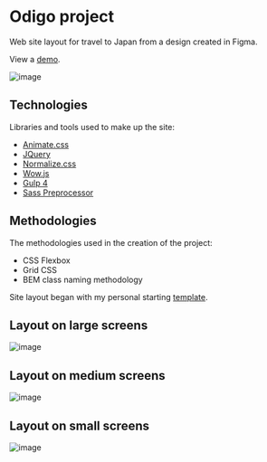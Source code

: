 # Odigo project
Web site layout for travel to Japan from a design created in Figma.

View a [demo](https://igor-muram.github.io/odigo/index.html).

![image](https://user-images.githubusercontent.com/54866075/133000913-70072238-bd13-4d21-903c-68eb6d6fe153.png)

## Technologies

Libraries and tools used to make up the site:

* [Animate.css](https://daneden.github.io/animate.css/)
* [JQuery](https://jquery.com)
* [Normalize.css](https://necolas.github.io/normalize.css/)
* [Wow.js](https://wowjs.uk)
* [Gulp 4](https://gulpjs.com)
* [Sass Preprocessor](https://sass-scss.ru)

## Methodologies

The methodologies used in the creation of the project:

* CSS Flexbox
* Grid CSS
* BEM class naming methodology

Site layout began with my personal starting [template](https://igor-muram.github.io/webtemplate/index.html).

## Layout on large screens

![image](https://user-images.githubusercontent.com/54866075/133484152-229bcea9-97ac-4185-a644-8f5a0bfa536e.png)

## Layout on medium screens

![image](https://user-images.githubusercontent.com/54866075/133486138-a8966f61-9606-4a88-8616-a2867f13effb.png)

## Layout on small screens

![image](https://user-images.githubusercontent.com/54866075/133488882-dddf35b6-afd0-41a4-8ae6-a53d1aef43fd.png)
